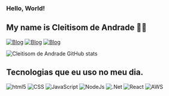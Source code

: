 ### Hello, World! 
## My name is Cleitisom de Andrade 🖐🏾

[![Blog](https://img.shields.io/badge/Instagram-E4405F?style=for-the-badge&logo=instagram&logoColor=white)](https://www.instagram.com/cleitisomandrade/)
[![Blog](https://img.shields.io/badge/LinkedIn-0077B5?style=for-the-badge&logo=linkedin&logoColor=white)](https://www.linkedin.com/in/cleitisom/)
[![Blog](https://img.shields.io/website-up-down-green-red/http/monip.org.svg)](https://portif-lio-murex-five.vercel.app/)

![Cleitisom de Andrade GitHub stats](https://github-readme-stats.vercel.app/api?username=CleitisomAndrade&show_icons=true&theme=tokyonight)

## Tecnologias que eu uso no meu dia.

<div>
    <img aling="center" alt="html5" src="https://img.shields.io/badge/HTML5-E34F26?style=for-the-badge&logo=html5&logoColor=white" />
    <img aling="center" alt="CSS" src="https://img.shields.io/badge/CSS3-1572B6?style=for-the-badge&logo=css3&logoColor=white" />
    <img aling="center" alt="JavaScript" src="https://img.shields.io/badge/JavaScript-F7DF1E?style=for-the-badge&logo=javascript&logoColor=black" />
    <img aling="center" alt="NodeJs" src="https://img.shields.io/badge/Node.js-43853D?style=for-the-badge&logo=node.js&logoColor=white" />
    <img aling="center" alt=".Net" src="https://img.shields.io/badge/.NET-5C2D91?style=for-the-badge&logo=.net&logoColor=white" />
    <img aling="center" alt="React" src="https://img.shields.io/badge/React-20232A?style=for-the-badge&logo=react&logoColor=61DAFB" />
    <img aling="center" alt="AWS" src="https://img.shields.io/badge/Amazon_AWS-232F3E?style=for-the-badge&logo=amazon-aws&logoColor=white" />
    
</div>
